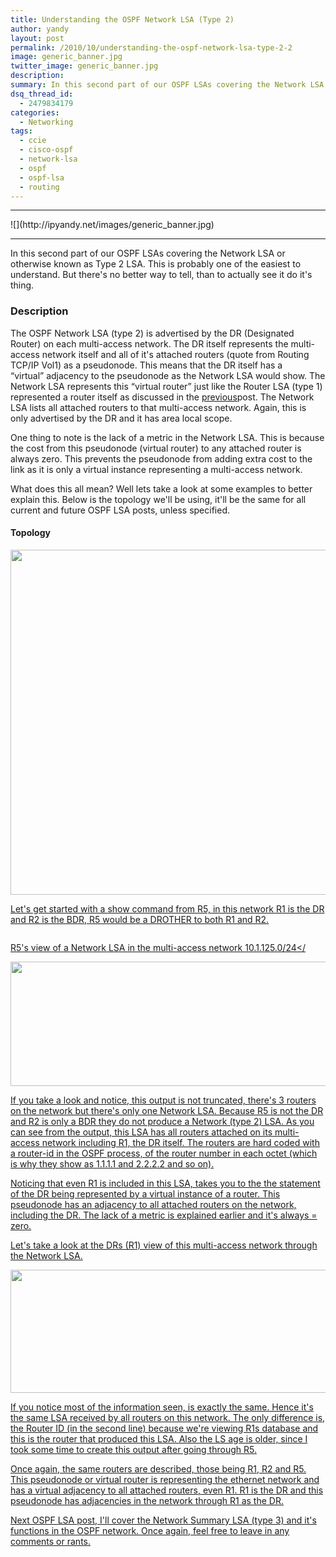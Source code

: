 ```yaml
---
title: Understanding the OSPF Network LSA (Type 2)
author: yandy
layout: post
permalink: /2010/10/understanding-the-ospf-network-lsa-type-2-2
image: generic_banner.jpg
twitter_image: generic_banner.jpg
description: 
summary: In this second part of our OSPF LSAs covering the Network LSA or otherwise known as Type 2 LSA. This is probably one of the easiest to understand. But there's no better way to tell, than to actually see it do it's thing...
dsq_thread_id:
  - 2479834179
categories:
  - Networking
tags:
  - ccie
  - cisco-ospf
  - network-lsa
  - ospf
  - ospf-lsa
  - routing
---
```

<hr>
![](http://ipyandy.net/images/generic_banner.jpg)
<hr>

In this second part of our OSPF LSAs covering the Network LSA or otherwise known as Type 2 LSA. This is probably one of the easiest to understand. But there's no better way to tell, than to actually see it do it's thing.
  
### Description

The OSPF Network LSA (type 2) is advertised by the DR (Designated Router) on each multi-access network. The DR itself represents the multi-access network itself and all of it's attached routers (quote from Routing TCP/IP Vol1) as a pseudonode. This means that the DR itself has a &#8220;virtual&#8221; adjacency to the pseudonode as the Network LSA would show. The Network LSA represents this &#8220;virtual router&#8221; just like the Router LSA (type 1) represented a router itself as discussed in the <a href="http://ipyandy.net/2011/05/the-ospfv3-router-lsa/" target="_blank">previous</a>post. The Network LSA lists all attached routers to that multi-access network. Again, this is only advertised by the DR and it has area local scope.
  
One thing to note is the lack of a metric in the Network LSA. This is because the cost from this pseudonode (virtual router) to any attached router is always zero. This prevents the pseudonode from adding extra cost to the link as it is only a virtual instance representing a multi-access network.

 What does this all mean? Well lets take a look at some examples to better explain this. Below is the topology we'll be using, it'll be the same for all current and future OSPF LSA posts, unless specified.

#### Topology
<a href="{{ site.url }}/assets/images/ospf-001-w_rip.png"><img style="border:0 initial initial;" src="{{ site.url }}/assets/images/ospf-001-w_rip.png" alt="" width="670" height="552" />

<!--more-->
Let's get started with a show command from R5, in this network R1 is the DR and R2 is the BDR, R5 would be a DROTHER to both R1 and R2.
  
<a href="{{ site.url }}/assets/images/subnet-125-segment.png"><img style="border:0 initial initial;" src="{{ site.url }}/assets/images/subnet-125-segment.png" alt="" width="" height="" />
  
R5's view of a Network LSA in the multi-access network 10.1.125.0/24</

<a href="{{ site.url }}/assets/images/network-lsa-r5.png"><img style="display:block;margin-left:auto;margin-right:auto;border:0 initial initial;" src="{{ site.url }}/assets/images/network-lsa-r5.png" alt="" width="673" height="199" />
  
 If you take a look and notice, this output is not truncated, there's 3 routers on the network but there's only one Network LSA. Because R5 is not the DR and R2 is only a BDR they do not produce a Network (type 2) LSA. As you can see from the output, this LSA has all routers attached on its multi-access network including R1, the DR itself. The routers are hard coded with a router-id in the OSPF process, of the router number in each octet (which is why they show as 1.1.1.1 and 2.2.2.2 and so on).

Noticing that even R1 is included in this LSA, takes you to the the statement of the DR being represented by a virtual instance of a router. This pseudonode has an adjacency to all attached routers on the network, including the DR. The lack of a metric is explained earlier and it's always = zero.

Let's take a look at the DRs (R1) view of this multi-access network through the Network LSA.

<a href="{{ site.url }}/assets/images/network-lsa-r1.png"><img style="display:block;margin-left:auto;margin-right:auto;border:0 initial initial;" src="{{ site.url }}/assets/images/network-lsa-r1.png" alt="" width="670" height="197" />
  
If you notice most of the information seen, is exactly the same. Hence it's the same LSA received by all routers on this network. The only difference is, the Router ID (in the second line) because we're viewing R1s database and this is the router that produced this LSA. Also the LS age is older, since I took some time to create this output after going through R5.

Once again, the same routers are described, those being R1, R2 and R5. This pseudonode or virtual router is representing the ethernet network and has a virtual adjacency to all attached routers, even R1. R1 is the DR and this pseudonode has adjacencies in the network through R1 as the DR.

Next OSPF LSA post, I'll cover the Network Summary LSA (type 3) and it's functions in the OSPF network. Once again, feel free to leave in any comments or rants.